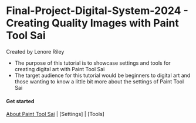 # Final-Project-Digital-System-2024 - Creating Quality Images with Paint Tool Sai
Created by Lenore Riley  
- The purpose of this tutorial is to showcase settings and tools for creating digital art with Paint Tool Sai  
- The target audience for this tutorial would be beginners to digital art and those wanting to know a little bit more about the settings of Paint Tool Sai
#### Get started
[ About Paint Tool Sai](sai.md) | [Settings] | [Tools]
